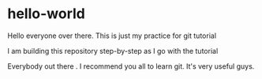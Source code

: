 # hello-world
Hello everyone over there.
This is just my practice for git tutorial

I am building this repository step-by-step as I go with the tutorial

Everybody out there . I recommend you all to learn git. It's very useful guys.
